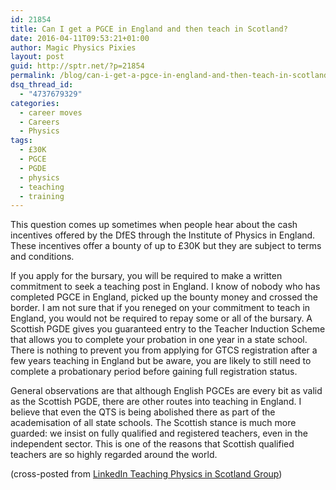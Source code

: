 ```yaml
---
id: 21854
title: Can I get a PGCE in England and then teach in Scotland?
date: 2016-04-11T09:53:21+01:00
author: Magic Physics Pixies
layout: post
guid: http://sptr.net/?p=21854
permalink: /blog/can-i-get-a-pgce-in-england-and-then-teach-in-scotland/
dsq_thread_id:
  - "4737679329"
categories:
  - career moves
  - Careers
  - Physics
tags:
  - £30K
  - PGCE
  - PGDE
  - physics
  - teaching
  - training
---
```

This question comes up sometimes when people hear about the cash incentives offered by the DfES through the Institute of Physics in England. These incentives offer a bounty of up to £30K but they are subject to terms and conditions.

If you apply for the bursary, you will be required to make a written commitment to seek a teaching post in England. I know of nobody who has completed PGCE in England, picked up the bounty money and crossed the border. I am not sure that if you reneged on your commitment to teach in England, you would not be required to repay some or all of the bursary. A Scottish PGDE gives you guaranteed entry to the Teacher Induction Scheme that allows you to complete your probation in one year in a state school. There is nothing to prevent you from applying for GTCS registration after a few years teaching in England but be aware, you are likely to still need to complete a probationary period before gaining full registration status.

General observations are that although English PGCEs are every bit as valid as the Scottish PGDE, there are other routes into teaching in England. I believe that even the QTS is being abolished there as part of the academisation of all state schools. The Scottish stance is much more guarded: we insist on fully qualified and registered teachers, even in the independent sector. This is one of the reasons that Scottish qualified teachers are so highly regarded around the world.

(cross-posted from <a href="https://www.linkedin.com/groups/8451229" target="_blank">LinkedIn Teaching Physics in Scotland Group</a>)
